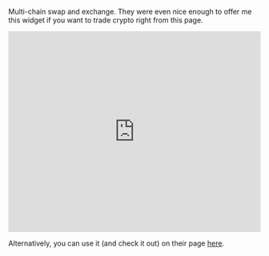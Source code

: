 Multi-chain swap and exchange. They were even nice enough to offer me this widget if you want to trade crypto right from this page.

<iframe width="100%" height="400" frameborder='none' src="https://widget.changelly.com?from=*&to=*&amount=&address=&fromDefault=btc&toDefault=eth&theme=default&merchant_id=46ep4sc9bkv837hi&payment_id=&v=3">Can't load widget</iframe>

Alternatively, you can use it (and check it out) on their page [here](https://changelly.com/?ref_id=46ep4sc9bkv837hi).